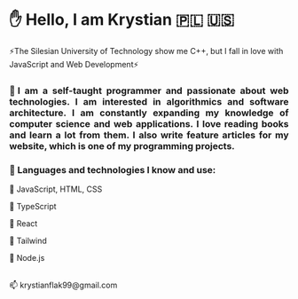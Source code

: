 <h1>✋ Hello, I am Krystian  🇵🇱 🇺🇸 </h1>
⚡The Silesian University of Technology show me C++, but I fall in love with JavaScript and Web Development⚡

<h3 align=justify>📝I am a self-taught programmer and passionate about web technologies. I am interested in algorithmics and software architecture. I am constantly expanding my knowledge of computer science and web applications. I love reading books  and learn a lot from them. I also write feature articles for my website, which is one of my programming projects.</h3>

<h3> 🔨 Languages and technologies I know and use:</h3>
<p>📙 JavaScript, HTML, CSS </p>
  <p>  📘 TypeScript </p>
  <p>  📔 React </p>
  <p>  🌊 Tailwind</p>
   <p> 📗 Node.js</p>
<br>
   📫 krystianflak99@gmail.com
   



